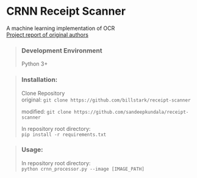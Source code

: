 # CRNN Receipt Scanner
A machine learning implementation of OCR  
[Project report of original authors](project_report.pdf)

> ### Development Environment
> Python 3+

> ### Installation:
> Clone Repository  
> original: `git clone https://github.com/billstark/receipt-scanner`
>
> modified: `git clone https://github.com/sandeepkundala/receipt-scanner`
>  
> In repository root directory:  
> `pip install -r requirements.txt`

> ### Usage:
> In repository root directory:  
> `python crnn_processor.py --image [IMAGE_PATH]`
